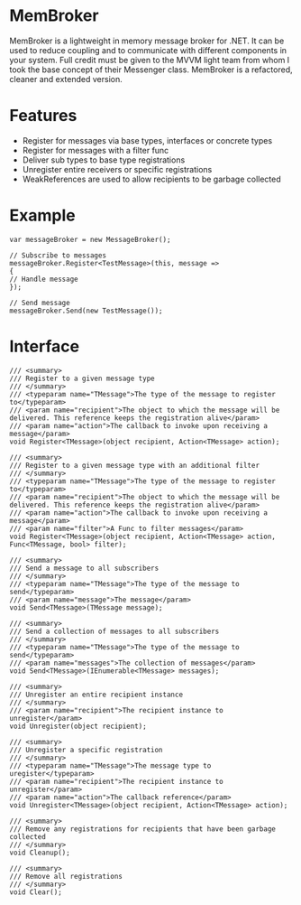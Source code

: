 MemBroker
=========

MemBroker is a lightweight in memory message broker for .NET. It can be used to reduce coupling and to communicate with different components in your system. Full credit must be given to the MVVM light team from whom I took the base concept of their Messenger class. MemBroker is a refactored, cleaner and extended version.

Features
=========

* Register for messages via base types, interfaces or concrete types
* Register for messages with a filter func
* Deliver sub types to base type registrations
* Unregister entire receivers or specific registrations
* WeakReferences are used to allow recipients to be garbage collected

Example
=========

	var messageBroker = new MessageBroker();

	// Subscribe to messages
	messageBroker.Register<TestMessage>(this, message =>
	{
	// Handle message
	});
	
	// Send message
	messageBroker.Send(new TestMessage());

Interface
=========

	/// <summary>
	/// Register to a given message type
	/// </summary>
	/// <typeparam name="TMessage">The type of the message to register to</typeparam>
	/// <param name="recipient">The object to which the message will be delivered. This reference keeps the registration alive</param>
	/// <param name="action">The callback to invoke upon receiving a message</param>
	void Register<TMessage>(object recipient, Action<TMessage> action);

	/// <summary>
	/// Register to a given message type with an additional filter
	/// </summary>
	/// <typeparam name="TMessage">The type of the message to register to</typeparam>
	/// <param name="recipient">The object to which the message will be delivered. This reference keeps the registration alive</param>
	/// <param name="action">The callback to invoke upon receiving a message</param>
	/// <param name="filter">A Func to filter messages</param>
	void Register<TMessage>(object recipient, Action<TMessage> action, Func<TMessage, bool> filter);
	
	/// <summary>
	/// Send a message to all subscribers
	/// </summary>
	/// <typeparam name="TMessage">The type of the message to send</typeparam>
	/// <param name="message">The message</param>
	void Send<TMessage>(TMessage message);

	/// <summary>
	/// Send a collection of messages to all subscribers
	/// </summary>
	/// <typeparam name="TMessage">The type of the message to send</typeparam>
	/// <param name="messages">The collection of messages</param>
	void Send<TMessage>(IEnumerable<TMessage> messages);

	/// <summary>
	/// Unregister an entire recipient instance
	/// </summary>
	/// <param name="recipient">The recipient instance to unregister</param>
	void Unregister(object recipient);

	/// <summary>
	/// Unregister a specific registration
	/// </summary>
	/// <typeparam name="TMessage">The message type to uregister</typeparam>
	/// <param name="recipient">The recipient instance to unregister</param>
	/// <param name="action">The callback reference</param>
	void Unregister<TMessage>(object recipient, Action<TMessage> action);
	
	/// <summary>
	/// Remove any registrations for recipients that have been garbage collected
	/// </summary>
	void Cleanup();

	/// <summary>
	/// Remove all registrations
	/// </summary>
	void Clear();
